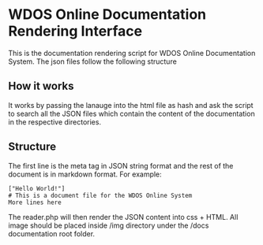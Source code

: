 # WDOS Online Documentation Rendering Interface
This is the documentation rendering script for WDOS Online Documentation System.
The json files follow the following structure

## How it works
It works by passing the lanauge into the html file as hash and ask the script to search all the JSON files which contain the content of the documentation in the respective directories.

## Structure
The first line is the meta tag in JSON string format and the rest of the document is in markdown format.
For example:
```
["Hello World!"]
# This is a document file for the WDOS Online System
More lines here
```

The reader.php will then render the JSON content into css + HTML. All image should be placed inside /img directory under the /docs documentation root folder.